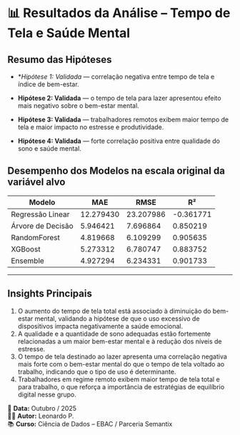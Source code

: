# 📊 Resultados da Análise – Tempo de Tela e Saúde Mental

## Resumo das Hipóteses

- **Hipótese 1: *Validada** — correlação negativa entre tempo de tela e índice de bem-estar.

- **Hipótese 2: Validada** — o tempo de tela para lazer apresentou efeito mais negativo sobre o bem-estar mental.

- **Hipótese 3: Validada** — trabalhadores remotos exibem maior tempo de tela e maior impacto no estresse e produtividade.

- **Hipótese 4: Validada** — forte correlação positiva entre qualidade do sono e saúde mental.


## Desempenho dos Modelos na escala original da variável alvo
| Modelo             | MAE       | RMSE      | R²        |
|--------------------|-----------|-----------|-----------|
| Regressão Linear   | 12.279430 | 23.207986 | -0.361771 |
| Árvore de Decisão  | 5.946421  | 7.696864  | 0.850219  |
| RandomForest       | 4.819668  | 6.109299  | 0.905635  |
| XGBoost            | 5.273312  | 6.780747  | 0.883752  |
| Ensemble           | 4.927294  | 6.234331  | 0.901733  |

---

## Insights Principais
1. O aumento do tempo de tela total está associado à diminuição do bem-estar mental, validando a hipótese de que o uso excessivo de dispositivos impacta negativamente a saúde emocional.  
2. A qualidade e a quantidade de sono adequadas estão fortemente relacionadas a um maior bem-estar mental e à redução dos níveis de estresse.  
3. O tempo de tela destinado ao lazer apresenta uma correlação negativa mais forte com o bem-estar mental do que o tempo de tela voltado ao trabalho, indicando que o tipo de uso é determinante.  
4. Trabalhadores em regime remoto exibem maior tempo de tela total e para trabalho, o que reforça a importância de estratégias de equilíbrio digital nesse grupo.  


📅 **Data:** Outubro / 2025  
👨‍💻 **Autor:** Leonardo P.  
📚 **Curso:** Ciência de Dados – EBAC / Parceria Semantix